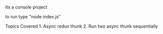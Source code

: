 Its a console project
<p >
   to run type "node index.js"
</p>

<p>
Topics Covered
1. Async redux thunk 
2. Run two async thunk sequentially 
</p>
